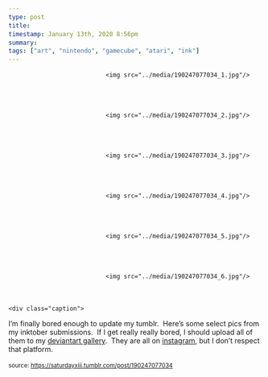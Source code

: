```yaml
---
type: post
title: 
timestamp: January 13th, 2020 8:56pm
summary: 
tags: ["art", "nintendo", "gamecube", "atari", "ink"]
---
```



                               <img src="../media/190247077034_1.jpg"/>
                           

                                                                                                                           

                               <img src="../media/190247077034_2.jpg"/>
                           

                                                                                                                           

                               <img src="../media/190247077034_3.jpg"/>
                           

                                                                                                                           

                               <img src="../media/190247077034_4.jpg"/>
                           

                                                                                                                           

                               <img src="../media/190247077034_5.jpg"/>
                           

                                                                                                                           

                               <img src="../media/190247077034_6.jpg"/>
                           

                                                                                                                      <div class="caption">
I’m finally bored enough to update my tumblr.  Here’s some select 
pics from my inktober submissions.  If I get really really bored, I 
should upload all of them to my <a href="https://www.deviantart.com/saturdaythe13th" target="_blank">deviantart gallery</a>.  They are all on <a href="https://www.instagram.com/saturdayxiii/" target="_blank">instagram</a>, but I don’t respect that platform.<br/>
 
                                    
                
                
                
                
                                
<small>source: https://saturdayxiii.tumblr.com/post/190247077034</small>